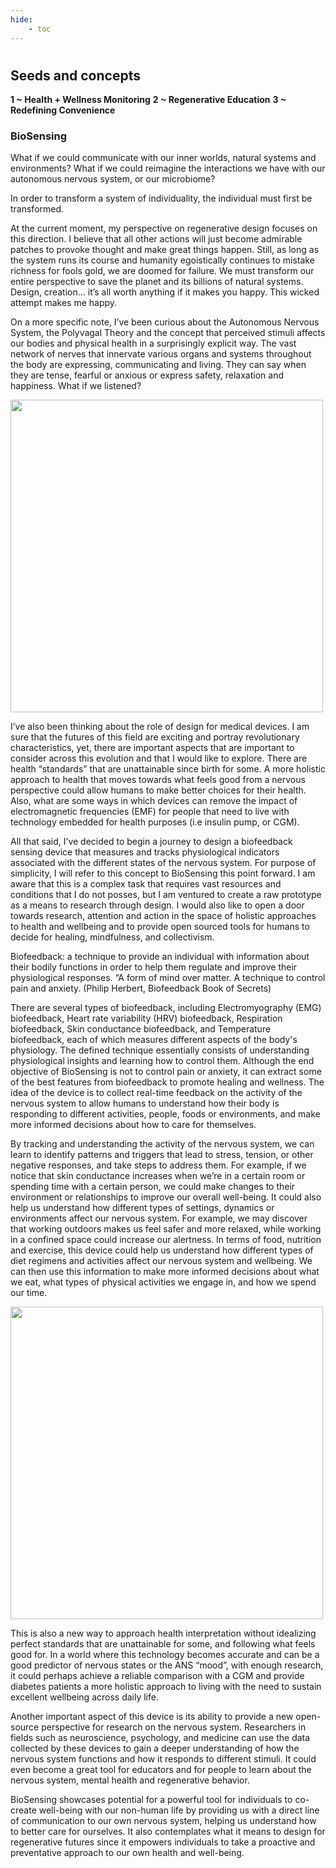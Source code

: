 ```yaml
---
hide:
    - toc
---
```

#
## Seeds and concepts

**1 ~ Health + Wellness Monitoring**
**2 ~ Regenerative Education**
**3 ~ Redefining Convenience**


### BioSensing

What if we could communicate with our inner worlds, natural systems and environments? What if we could reimagine the interactions we have with our autonomous nervous system, or our microbiome?


In order to transform a system of individuality, the individual must first be transformed.


At the current moment, my perspective on regenerative design focuses on this direction. I believe that all other actions will just become admirable patches to provoke thought and make great things happen. Still, as long as the system runs its course and humanity egoistically continues to mistake richness for fools gold, we are doomed for failure. We must transform our entire perspective to save the planet and its billions of natural systems. Design, creation… it’s all worth anything if it makes you happy. This wicked attempt makes me happy.


On a more specific note, I’ve been curious about the Autonomous Nervous System, the Polyvagal Theory and the concept that perceived stimuli affects our bodies and physical health in a surprisingly explicit way. The vast network of nerves that innervate various organs and systems throughout the body are expressing, communicating and living. They can say when they are tense, fearful or anxious or express safety, relaxation and happiness. What if we listened?


<img src="https://antonioheinemann.github.io/MDEF/images/vagus.jpg" width="500"/>


I’ve also been thinking about the role of design for medical devices. I am sure that the futures of this field are exciting and portray revolutionary characteristics, yet, there are important aspects that are important to consider across this evolution and that I would like to explore. There are health “standards” that are unattainable since birth for some. A more holistic approach to health that moves towards what feels good from a nervous perspective could allow humans to make better choices for their health. Also, what are some ways in which devices can remove the impact of electromagnetic frequencies (EMF) for people that need to live with technology embedded for health purposes (i.e insulin pump, or CGM).


All that said, I’ve decided to begin a journey to design a biofeedback sensing device that measures and tracks physiological indicators associated with the different states of the nervous system. For purpose of simplicity, I will refer to this concept to BioSensing this point forward. I am aware that this is a complex task that requires vast resources and conditions that I do not posses, but I am ventured to create a raw prototype as a means to research through design. I would also like to open a door towards research, attention and action in the space of holistic approaches to health and wellbeing and to provide open sourced tools for humans to decide for healing, mindfulness, and collectivism.


Biofeedback: a technique to provide an individual with information about their bodily functions in order to help them regulate and improve their physiological responses.
“A form of mind over matter. A technique to control pain and anxiety. (Philip Herbert, Biofeedback Book of Secrets)


There are several types of biofeedback, including Electromyography (EMG) biofeedback, Heart rate variability (HRV) biofeedback, Respiration biofeedback, Skin conductance biofeedback, and Temperature biofeedback, each of which measures different aspects of the body's physiology. The defined technique essentially consists of understanding physiological insights and learning how to control them. Although the end objective of BioSensing is not to control pain or anxiety, it can extract some of the best features from biofeedback to promote healing and wellness. The idea of the device is to collect real-time feedback on the activity of the nervous system to allow humans to understand how their body is responding to different activities, people, foods or environments, and make more informed decisions about how to care for themselves.


By tracking and understanding the activity of the nervous system, we can learn to identify patterns and triggers that lead to stress, tension, or other negative responses, and take steps to address them. For example, if we notice that skin conductance increases when we’re in a certain room or spending time with a certain person, we could make changes to their environment or relationships to improve our overall well-being. It could also help us understand how different types of settings, dynamics or environments affect our nervous system. For example, we may discover that working outdoors makes us feel safer and more relaxed, while working in a confined space could increase our alertness. In terms of food, nutrition and exercise, this device could help us understand how different types of diet regimens and activities affect our nervous system and wellbeing. We can then use this information to make more informed decisions about what we eat, what types of physical activities we engage in, and how we spend our time.


<img src="https://antonioheinemann.github.io/MDEF/images/camilo-jimenez.jpg" width="500"/>


This is also a new way to approach health interpretation without idealizing perfect standards that are unattainable for some, and following what feels good for. In a world where this technology becomes accurate and can be a good predictor of nervous states or the ANS “mood”, with enough research, it could perhaps achieve a reliable comparison with a CGM and provide diabetes patients a more holistic approach to living with the need to sustain excellent wellbeing across daily life.


Another important aspect of this device is its ability to provide a new open-source perspective for research on the nervous system. Researchers in fields such as neuroscience, psychology, and medicine can use the data collected by these devices to gain a deeper understanding of how the nervous system functions and how it responds to different stimuli. It could even become a great tool for educators and for people to learn about the nervous system, mental health and regenerative behavior.


BioSensing showcases potential for a powerful tool for individuals to co-create well-being with our non-human life by providing us with a direct line of communication to our own nervous system, helping us understand how to better care for ourselves. It also contemplates what it means to design for regenerative futures since it empowers individuals to take a proactive and preventative approach to our own health and well-being.

